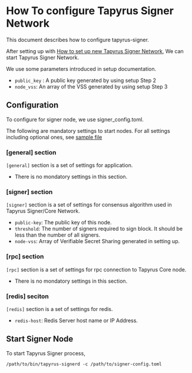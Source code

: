# How To configure Tapyrus Signer Network

This document describes how to configure tapyrus-signer.

After setting up with [How to set up new Tapyrus Signer Network](./setup.md), We can start Tapyrus Signer Network.

We use some parameters introduced in setup documentation.

- `public_key` : A public key generated by using setup Step 2 
- `node_vss`: An array of the VSS generated by using setup Step 3

## Configuration

To configure for signer node, we use signer_config.toml.

The following are mandatory settings to start nodes.
For all settings including optional ones, see [sample file](https://github.com/chaintope/tapyrus-signer/blob/master/tests/resources/signer_config_sample.toml)

### [general] section

`[general]` section is a set of settings for application.

- There is no mondatory settings in this section.

### [signer] section

`[signer]` section is a set of settings for consensus algorithm used in Tapyrus Signer/Core Network.

- `public-key`: The public key of this node.
- `threshold`: The number of signers required to sign block. It should be less than the number of all signers.
- `node-vss`: Array of Verifiable Secret Sharing generated in setting up.

### [rpc] section

`[rpc]` section is a set of settings for rpc connection to Tapyrus Core node.

- There is no mondatory settings in this section.

### [redis] seciton

`[redis]` section is a set of settings for redis.

- `redis-host`: Redis Server host name or IP Address.

## Start Signer Node

To start Tapyrus Signer process,

```
/path/to/bin/tapyrus-signerd -c /path/to/signer-config.toml
```
